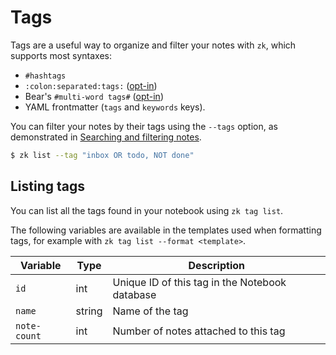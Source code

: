 # Tags

Tags are a useful way to organize and filter your notes with `zk`, which
supports most syntaxes:

- `#hashtags`
- `:colon:separated:tags:` ([opt-in](note-format.md))
- Bear's `#multi-word tags#` ([opt-in](note-format.md))
- YAML frontmatter (`tags` and `keywords` keys).

You can filter your notes by their tags using the `--tags` option, as
demonstrated in [Searching and filtering notes](note-filtering.md).

```sh
$ zk list --tag "inbox OR todo, NOT done"
```

## Listing tags

You can list all the tags found in your notebook using `zk tag list`.

The following variables are available in the templates used when formatting
tags, for example with `zk tag list --format <template>`.

| Variable     | Type   | Description                                    |
| ------------ | ------ | ---------------------------------------------- |
| `id`         | int    | Unique ID of this tag in the Notebook database |
| `name`       | string | Name of the tag                                |
| `note-count` | int    | Number of notes attached to this tag           |

